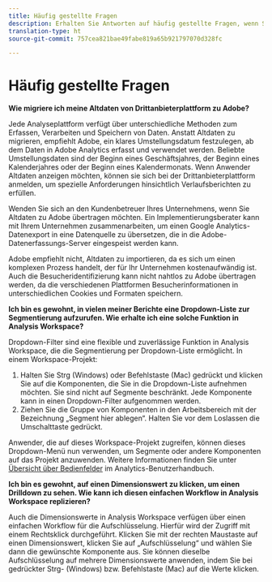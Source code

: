 ```yaml
---
title: Häufig gestellte Fragen
description: Erhalten Sie Antworten auf häufig gestellte Fragen, wenn Sie von einer Plattform eines Drittanbieters zu Adobe wechseln.
translation-type: ht
source-git-commit: 757cea821bae49fabe819a65b921797070d328fc

---
```



# Häufig gestellte Fragen

**Wie migriere ich meine Altdaten von Drittanbieterplattform zu Adobe?**

Jede Analyseplattform verfügt über unterschiedliche Methoden zum Erfassen, Verarbeiten und Speichern von Daten. Anstatt Altdaten zu migrieren, empfiehlt Adobe, ein klares Umstellungsdatum festzulegen, ab dem Daten in Adobe Analytics erfasst und verwendet werden. Beliebte Umstellungsdaten sind der Beginn eines Geschäftsjahres, der Beginn eines Kalenderjahres oder der Beginn eines Kalendermonats. Wenn Anwender Altdaten anzeigen möchten, können sie sich bei der Drittanbieterplattform anmelden, um spezielle Anforderungen hinsichtlich Verlaufsberichten zu erfüllen.

Wenden Sie sich an den Kundenbetreuer Ihres Unternehmens, wenn Sie Altdaten zu Adobe übertragen möchten. Ein Implementierungsberater kann mit Ihrem Unternehmen zusammenarbeiten, um einen Google Analytics-Datenexport in eine Datenquelle zu übersetzen, die in die Adobe-Datenerfassungs-Server eingespeist werden kann.

Adobe empfiehlt nicht, Altdaten zu importieren, da es sich um einen komplexen Prozess handelt, der für Ihr Unternehmen kostenaufwändig ist. Auch die Besucheridentifizierung kann nicht nahtlos zu Adobe übertragen werden, da die verschiedenen Plattformen Besucherinformationen in unterschiedlichen Cookies und Formaten speichern.

**Ich bin es gewohnt, in vielen meiner Berichte eine Dropdown-Liste zur Segmentierung aufzurufen. Wie erhalte ich eine solche Funktion in Analysis Workspace?**

Dropdown-Filter sind eine flexible und zuverlässige Funktion in Analysis Workspace, die die Segmentierung per Dropdown-Liste ermöglicht. In einem Workspace-Projekt:

1. Halten Sie Strg (Windows) oder Befehlstaste (Mac) gedrückt und klicken Sie auf die Komponenten, die Sie in die Dropdown-Liste aufnehmen möchten. Sie sind nicht auf Segmente beschränkt. Jede Komponente kann in einen Dropdown-Filter aufgenommen werden.
2. Ziehen Sie die Gruppe von Komponenten in den Arbeitsbereich mit der Bezeichnung „Segment hier ablegen“. Halten Sie vor dem Loslassen die Umschalttaste gedrückt.

Anwender, die auf dieses Workspace-Projekt zugreifen, können dieses Dropdown-Menü nun verwenden, um Segmente oder andere Komponenten auf das Projekt anzuwenden. Weitere Informationen finden Sie unter [Übersicht über Bedienfelder](/help/analyze/analysis-workspace/c-panels/panels.md) im Analytics-Benutzerhandbuch.

**Ich bin es gewohnt, auf einen Dimensionswert zu klicken, um einen Drilldown zu sehen. Wie kann ich diesen einfachen Workflow in Analysis Workspace replizieren?**

Auch die Dimensionswerte in Analysis Workspace verfügen über einen einfachen Workflow für die Aufschlüsselung. Hierfür wird der Zugriff mit einem Rechtsklick durchgeführt. Klicken Sie mit der rechten Maustaste auf einen Dimensionswert, klicken Sie auf „Aufschlüsselung“ und wählen Sie dann die gewünschte Komponente aus. Sie können dieselbe Aufschlüsselung auf mehrere Dimensionswerte anwenden, indem Sie bei gedrückter Strg- (Windows) bzw. Befehlstaste (Mac) auf die Werte klicken.
